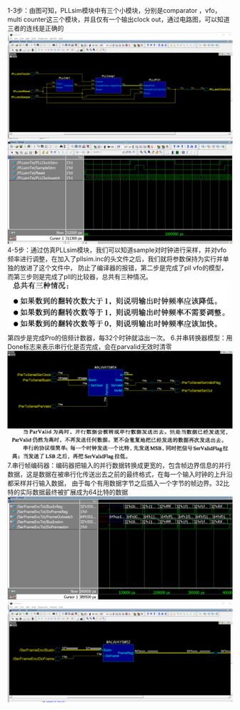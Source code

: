 1-3步：由图可知，PLLsim模块中有三个小模块，分别是comparator ，vfo， multi counter这三个模块，并且仅有一个输出clock out，通过电路图，可以知道三者的连线是正确的
![](https://github.com/lizejia2361/-/blob/main/Lab6/PLLsim%E7%94%B5%E8%B7%AF%E5%9B%BE.png)
![](https://github.com/lizejia2361/-/blob/main/Lab6/PLL%E6%B3%A2%E5%BD%A2%E5%9B%BE.png)
4-5步：通过仿真PLLsim模块，我们可以知道sample对时钟进行采样，并对vfo频率进行调整，在加入了pllsim.inc的头文件之后，我们就将参数保持为实行并单独的放进了这个文件中，
防止了编译器的报错，第二步是完成了pll vfo的模型，而第三步则是完成了pll的比较器，总共有三种情况。
![](https://github.com/lizejia2361/-/blob/main/Lab6/%E6%AF%94%E8%BE%83%E5%99%A8%E4%B8%89%E7%A7%8D%E6%83%85%E5%86%B5.png)
第四步是完成Pro的倍频计数器，每32个时钟就溢出一次。
6.并串转换器模型：用Done标志来表示串行化是否完成，会在parvalid无效时清零
![](https://github.com/lizejia2361/-/blob/main/Lab6/%E5%B9%B6%E4%B8%B2%E8%BD%AC%E6%8D%A2%E5%99%A8%E6%A8%A1%E5%9E%8B%E7%94%B5%E8%B7%AF%E5%9B%BE.png)
![](https://github.com/lizejia2361/-/blob/main/Lab6/%E5%B9%B6%E4%B8%B2%E8%BD%AC%E6%8D%A2%E5%99%A8%E6%A8%A1%E5%9E%8B%E5%8E%9F%E7%90%86.png)
7.串行帧编码器：编码器把输入的并行数据转换成更宽的，包含帧边界信息的并行数据，这是数据在被串行化传送出去之前的最终格式，在每一个输入时钟的上升沿都采样并行输入数据，
由于每个有用数据字节之后插入一个字节的帧边界。32比特的实际数据最终被扩展成为64比特的数据
![](https://github.com/lizejia2361/-/blob/main/Lab6/%E4%B8%B2%E8%A1%8C%E5%B8%A7%E7%BC%96%E7%A0%81%E5%99%A8%E6%B3%A2%E5%BD%A2%E5%9B%BE.png)
![](https://github.com/lizejia2361/-/blob/main/Lab6/%E4%B8%B2%E8%A1%8C%E5%B8%A7%E7%BC%96%E7%A0%81%E5%99%A8%E7%94%B5%E8%B7%AF%E5%9B%BE.png)
